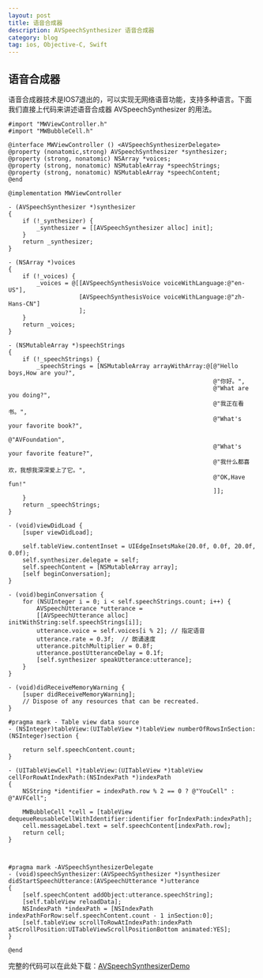```yaml
---
layout: post
title: 语音合成器
description: AVSpeechSynthesizer 语音合成器
category: blog
tag: ios, Objective-C, Swift
---
```


## 语音合成器

语音合成器技术是IOS7退出的，可以实现无网络语音功能，支持多种语言。下面我们直接上代码来讲述语音合成器 AVSpeechSynthesizer 的用法。

	#import "MWViewController.h"
	#import "MWBubbleCell.h"
	
	@interface MWViewController () <AVSpeechSynthesizerDelegate>
	@property (nonatomic,strong) AVSpeechSynthesizer *synthesizer;
	@property (strong, nonatomic) NSArray *voices;
	@property (strong, nonatomic) NSMutableArray *speechStrings;
	@property (strong, nonatomic) NSMutableArray *speechContent;
	@end
	
	@implementation MWViewController
	
	- (AVSpeechSynthesizer *)synthesizer
	{
	    if (!_synthesizer) {
	        _synthesizer = [[AVSpeechSynthesizer alloc] init];
	    }
	    return _synthesizer;
	}
	
	- (NSArray *)voices
	{
	    if (!_voices) {
	        _voices = @[[AVSpeechSynthesisVoice voiceWithLanguage:@"en-US"],
	                    [AVSpeechSynthesisVoice voiceWithLanguage:@"zh-Hans-CN"]
	                    ];
	    }
	    return _voices;
	}
	
	- (NSMutableArray *)speechStrings
	{
	    if (!_speechStrings) {
	        _speechStrings = [NSMutableArray arrayWithArray:@[@"Hello boys,How are you?",
	                                                          @"你好。",
	                                                          @"What are you doing?",
	                                                          @"我正在看书。",
	                                                          @"What's your favorite book?",
	                                                          @"AVFoundation",
	                                                          @"What's your favorite feature?",
	                                                          @"我什么都喜欢，我想我深深爱上了它。",
	                                                          @"OK,Have fun!"
	                                                          ]];
	    }
	    return _speechStrings;
	}
	
	- (void)viewDidLoad {
	    [super viewDidLoad];
	    
	    self.tableView.contentInset = UIEdgeInsetsMake(20.0f, 0.0f, 20.0f, 0.0f);
	    self.synthesizer.delegate = self;
	    self.speechContent = [NSMutableArray array];
	    [self beginConversation];
	}
	
	- (void)beginConversation {
	    for (NSUInteger i = 0; i < self.speechStrings.count; i++) {
	        AVSpeechUtterance *utterance =
	        [[AVSpeechUtterance alloc] initWithString:self.speechStrings[i]];
	        utterance.voice = self.voices[i % 2]; // 指定语音
	        utterance.rate = 0.3f;  // 朗诵速度
	        utterance.pitchMultiplier = 0.8f;
	        utterance.postUtteranceDelay = 0.1f;
	        [self.synthesizer speakUtterance:utterance];
	    }
	}
	
	- (void)didReceiveMemoryWarning {
	    [super didReceiveMemoryWarning];
	    // Dispose of any resources that can be recreated.
	}
	
	#pragma mark - Table view data source
	- (NSInteger)tableView:(UITableView *)tableView numberOfRowsInSection:(NSInteger)section {
	
	    return self.speechContent.count;
	}
	
	- (UITableViewCell *)tableView:(UITableView *)tableView cellForRowAtIndexPath:(NSIndexPath *)indexPath
	{
	    NSString *identifier = indexPath.row % 2 == 0 ? @"YouCell" : @"AVFCell";
	    
	    MWBubbleCell *cell = [tableView dequeueReusableCellWithIdentifier:identifier forIndexPath:indexPath];
	    cell.messageLabel.text = self.speechContent[indexPath.row];
	    return cell;
	}
	
	
	
	#pragma mark -AVSpeechSynthesizerDelegate
	- (void)speechSynthesizer:(AVSpeechSynthesizer *)synthesizer didStartSpeechUtterance:(AVSpeechUtterance *)utterance
	{
	    [self.speechContent addObject:utterance.speechString];
	    [self.tableView reloadData];
	    NSIndexPath *indexPath = [NSIndexPath indexPathForRow:self.speechContent.count - 1 inSection:0];
	    [self.tableView scrollToRowAtIndexPath:indexPath atScrollPosition:UITableViewScrollPositionBottom animated:YES];
	}
	
	@end
	
完整的代码可以在此处下载：[AVSpeechSynthesizerDemo](https://github.com/MaxwellQi/LearnAVFoundation) 
